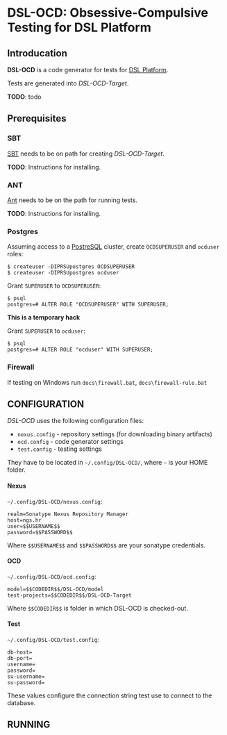 DSL-OCD: Obsessive-Compulsive Testing for DSL Platform
=====================================================

Introducation
-------------
**DSL-OCD** is a code generator for tests for [DSL Platform](https://dsl-platform.com/).

Tests are generated into _DSL-OCD-Target_.

**TODO**: todo

Prerequisites
-------------
### SBT ###
[SBT](http://www.scala-sbt.org/) needs to be on path for creating _DSL-OCD-Target_.

**TODO**: Instructions for installing.

### ANT ###
[Ant](http://ant.apache.org/) needs to be on the path for running tests.

**TODO**: Instructions for installing.

### Postgres ###
Assuming access to a [PostreSQL](http://www.postgresql.org/) cluster, create `OCDSUPERUSER` and `ocduser` roles:

    $ createuser -DIPRSUpostgres OCDSUPERUSER
    $ createuser -DIPRSUpostgres ocduser

Grant `SUPERUSER` to `OCDSUPERUSER`:

    $ psql
    postgres=# ALTER ROLE "OCDSUPERUSER" WITH SUPERUSER;

**This is a temporary hack**

Grant `SUPERUSER` to `ocduser`:

    $ psql
    postgres=# ALTER ROLE "ocduser" WITH SUPERUSER;

### Firewall ###
If testing on Windows run `docs\firewall.bat`, `docs\firewall-rule.bat`


CONFIGURATION
-------------
_DSL-OCD_ uses the following configuration files:

* `nexus.config` - repository settings (for downloading binary artifacts)
* `ocd.config` - code generator settings
* `test.config` - testing settings

They have to be located in `~/.config/DSL-OCD/`, where `~` is your HOME folder.

#### Nexus ####
`~/.config/DSL-OCD/nexus.config`:

    realm=Sonatype Nexus Repository Manager
    host=ngs.hr
    user=$$USERNAME$$
    password=$$PASSWORD$$

Where `$$USERNAME$$` and `$$PASSWORD$$` are your sonatype credentials.

#### OCD ####
`~/.config/DSL-OCD/ocd.config`:

    model=$$CODEDIR$$/DSL-OCD/model
    test-projects=$$CODEDIR$$/DSL-OCD-Target

Where `$$CODEDIR$$` is folder in which DSL-OCD is checked-out.

#### Test ####
`~/.config/DSL-OCD/test.config`:

    db-host=
    db-port=
    username=
    password=
    su-username=
    su-password=

These values configure the connection string test use to connect to the database.


RUNNING
-------

